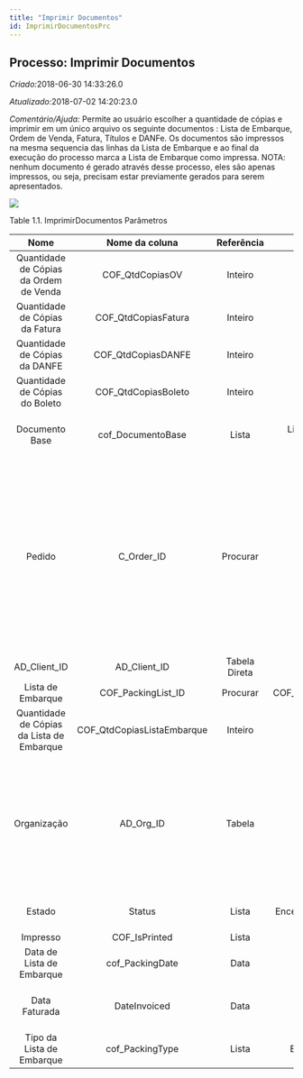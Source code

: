```yaml
---
title: "Imprimir Documentos"
id: ImprimirDocumentosPrc
---
```

<div id="d120658e1" class="section chapter">

<div class="titlepage">

<div>

<div>

## Processo: Imprimir Documentos

</div>

</div>

</div>

<span class="emphasis"> *Criado:*</span>2018-06-30 14:33:26.0

<span class="emphasis">*Atualizado:*</span>2018-07-02 14:20:23.0

<span class="emphasis"> *Comentário/Ajuda:* </span>Permite ao usuário
escolher a quantidade de cópias e imprimir em um único arquivo os
seguinte documentos : Lista de Embarque, Ordem de Venda, Fatura, Títulos
e DANFe. Os documentos são impressos na mesma sequencia das linhas da
Lista de Embarque e ao final da execução do processo marca a Lista de
Embarque como impressa. NOTA: nenhum documento é gerado através desse
processo, eles são apenas impressos, ou seja, precisam estar previamente
gerados para serem apresentados.

![](/img/manual/ImprimirDocumentos.png)

<div id="d120658e18" class="table">

<div class="table-title">

Table 1.1. ImprimirDocumentos
Parâmetros

</div>

<div class="table-contents">

|                   Nome                    |       Nome da coluna        |  Referência   |                  Valores(Padrão)                   |                 Descrição                 |                                                                                                         Comentário/Ajuda                                                                                                          |
| :---------------------------------------: | :-------------------------: | :-----------: | :------------------------------------------------: | :---------------------------------------: | :-------------------------------------------------------------------------------------------------------------------------------------------------------------------------------------------------------------------------------: |
|  Quantidade de Cópias da Ordem de Venda   |      COF\_QtdCopiasOV       |    Inteiro    |                        (1)                         |                   null                    |                                                                                                               null                                                                                                                |
|      Quantidade de Cópias da Fatura       |    COF\_QtdCopiasFatura     |    Inteiro    |                        (1)                         |                   null                    |                                                                                                               null                                                                                                                |
|       Quantidade de Cópias da DANFE       |     COF\_QtdCopiasDANFE     |    Inteiro    |                        (1)                         |                   null                    |                                                                                                               null                                                                                                                |
|      Quantidade de Cópias do Boleto       |    COF\_QtdCopiasBoleto     |    Inteiro    |                        (1)                         |                   null                    |                                                                                                               null                                                                                                                |
|              Documento Base               |     cof\_DocumentoBase      |     Lista     | Lista de Embarque Ordem de Venda (@BaseTable\_ID@) |    Documento Base Usado Para Impressão    |                                                                                                               null                                                                                                                |
|                  Pedido                   |        C\_Order\_ID         |   Procurar    |                 (@BaseTable\_ID@)                  |                  Pedido                   | O "Pedido" é um documento de controle. O "Pedido" está completo quando a quantidade pedida for a mesma que a quantidade enviada e faturada. Quando você fecha um pedido, as quantidades não entregues (pendentes) são canceladas. |
|              AD\_Client\_ID               |       AD\_Client\_ID        | Tabela Direta |                (@\#AD\_Client\_ID@)                |                   null                    |                                                                                                               null                                                                                                                |
|             Lista de Embarque             |    COF\_PackingList\_ID     |   Procurar    |      COF\_PackingList(@COF\_PackingList\_ID@)      |        Primary Key : Packing-List         |                                                                                                    Primary Key : Packing-List                                                                                                     |
| Quantidade de Cópias da Lista de Embarque | COF\_QtdCopiasListaEmbarque |    Inteiro    |                        (1)                         |                   null                    |                                                                                                               null                                                                                                                |
|                Organização                |         AD\_Org\_ID         |    Tabela     |                                                    | Entidade organizacional dentro da Empresa |                                    Uma "Organização" é uma unidade de sua "Empresa" ou "Entidade Legal" - os exemplos são loja, departamento. Você pode compartilhar dados entre organizações.                                    |
|                  Estado                   |           Status            |     Lista     |       Encerrado Despachado Finalizado Aberto       |         Estado da execução atual          |                                                                                                     Estado da execução atual                                                                                                      |
|                 Impresso                  |       COF\_IsPrinted        |     Lista     |                      Não Sim                       |                   null                    |                                                                                                               null                                                                                                                |
|         Data de Lista de Embarque         |      cof\_PackingDate       |     Data      |                     (@\#Date@)                     |                   null                    |                                                                                                               null                                                                                                                |
|               Data Faturada               |        DateInvoiced         |     Data      |                     (@\#Date@)                     |   Data impressa na Fatura (Nota Fiscal)   |                                                                                  A "Data Faturada" indica a data impressa na nota-fiscal/fatura.                                                                                  |
|         Tipo da Lista de Embarque         |      cof\_PackingType       |     Lista     |         Entrega Retirar Transportadora (D)         |                   null                    |                                                                                                               null                                                                                                                |

</div>

</div>

  

</div>
